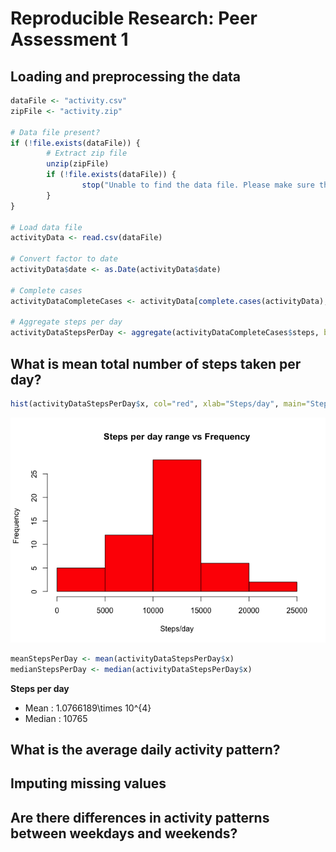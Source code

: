 # Reproducible Research: Peer Assessment 1


## Loading and preprocessing the data

```r
dataFile <- "activity.csv"
zipFile <- "activity.zip"

# Data file present?
if (!file.exists(dataFile)) {
        # Extract zip file
        unzip(zipFile)
        if (!file.exists(dataFile)) {
                stop("Unable to find the data file. Please make sure that activity.zip or activity.csv file is present in the current working directory.")
        }
}

# Load data file
activityData <- read.csv(dataFile)

# Convert factor to date
activityData$date <- as.Date(activityData$date)

# Complete cases
activityDataCompleteCases <- activityData[complete.cases(activityData), ]

# Aggregate steps per day
activityDataStepsPerDay <- aggregate(activityDataCompleteCases$steps, by = list(Date=activityDataCompleteCases$date), FUN="sum")
```

## What is mean total number of steps taken per day?


```r
hist(activityDataStepsPerDay$x, col="red", xlab="Steps/day", main="Steps per day range vs Frequency")
```

![](PA1_template_files/figure-html/unnamed-chunk-2-1.png) 

```r
meanStepsPerDay <- mean(activityDataStepsPerDay$x)
medianStepsPerDay <- median(activityDataStepsPerDay$x)
```

**Steps per day**  

- Mean : 1.0766189\times 10^{4} 
- Median : 10765

## What is the average daily activity pattern?



## Imputing missing values



## Are there differences in activity patterns between weekdays and weekends?
